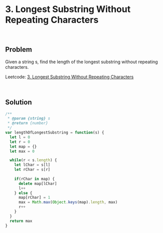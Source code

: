 # 3. Longest Substring Without Repeating Characters

&nbsp;

## Problem

Given a string s, find the length of the longest substring without repeating characters.

Leetcode: [3. Longest Substring Without Repeating Characters](https://leetcode.com/problems/longest-substring-without-repeating-characters/)

&nbsp;

## Solution

```js
/**
 * @param {string} s
 * @return {number}
 */
var lengthOfLongestSubstring = function(s) {
  let l = 0
  let r = 0
  let map = {}
  let max = 0

  while(r < s.length) {
    let lChar = s[l]
    let rChar = s[r]
    
    if(rChar in map) {
      delete map[lChar]
      l++
    } else {
      map[rChar] = 1
      max = Math.max(Object.keys(map).length, max)
      r++
    }
  }
  return max
}

```